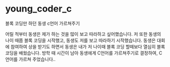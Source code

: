 # young_coder_c
블록 코딩만 하던 동생 c언어 가르쳐주기

어릴 적부터 동생은 제가 하는 것을 많이 보고 따라하고 싶어했습니다.
저 또한 동생의 나이 때쯤 블록 코딩을 시작했고, 동생도 저를 보고 따라하기 시작했습니다.
동생은 대회에 참여하여 상을 받기도 하면서 동생은 내가 저 나이때 블록 코딩 할떼보다 열심히 블록 코딩을 배웠습니다.
방학 때 시간이 남아 동생에게 C언어를 가르쳐주기로 결정하여, C언어를 가르쳐 주었습니다..
